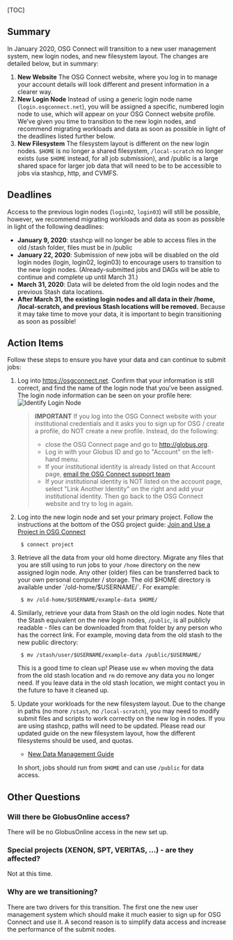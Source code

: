 [title]: - "Transitioning to a New Login Node"

[TOC]

## Summary

In January 2020, OSG Connect will transition to a new user management system, new login nodes, and new filesystem layout. The changes are detailed below, but in summary:

1. **New Website** The OSG Connect website, where you log in to manage your account details will look 
different and present information in a clearer way. 
1. **New Login Node** Instead of using a generic login node name (`login.osgconnect.net`), you will be assigned a 
specific, numbered login node to use, which will appear on your OSG Connect website profile. We’ve given you time to transition to the new login nodes, and recommend migrating workloads and data as soon as possible in light of the deadlines listed further below.
1. **New Filesystem** The filesystem layout is different on the new login nodes. `$HOME` is no longer a shared filesystem, `/local-scratch` no longer exists (use `$HOME` instead, for all job submission), and /public is a large shared space for larger job data that will need to be to be accessible to jobs via stashcp, http, and CVMFS.

## Deadlines

Access to the previous login nodes (`login02`, `login03`) will still be possible, however, we 
recommend migrating workloads and data as soon as possible in light of the following 
deadlines: 

* **January 9, 2020**: stashcp will no longer be able to access files in the old /stash folder, files must be in /public
* **January 22, 2020**: Submission of new jobs will be disabled on the old login nodes (login, login02, login03) to encourage users to transition to the new login nodes. (Already-submitted jobs and DAGs will be able to continue and complete up until March 31.)
* **March 31, 2020**: Data will be deleted from the old login nodes and the previous Stash data locations. 
* **After March 31, the existing login nodes and all data in their /home, /local-scratch, and previous Stash locations will be removed.** Because it may take time to move your data, it is important to begin transitioning as soon as possible!

## Action Items

Follow these steps to ensure you have your data and can continue to submit jobs:

1. Log into https://osgconnect.net. Confirm that your information is still correct, 
and find the name of the login node that you've been assigned. The login node 
information can be seen on your profile here: 
![Identify Login Node](https://raw.githubusercontent.com/OSGConnect/connectbook/master/images/find_osgconnect_login_node.png "OSG Connect Profile")

	> **IMPORTANT** If you log into the OSG Connect website with your institutional credentials 
	and it asks you to sign up for OSG / create a profile, do NOT create a new profile. Instead, do the following: 
	> * close the OSG Connect page and go to http://globus.org. 
	> * Log in with your Globus ID and go to "Account" on the left-hand menu.
	> * If your institutional identity is already listed on that Account page, [email the OSG Connect support team](mailto:support@opensciencegrid.org)
	> * If your institutional identity is NOT listed on the account page, select "Link Another Identity" on the 
	> right and add your institutional identity. Then go back to the OSG Connect website and try to 
	> log in again. 

1. Log into the new login node and set your primary project. Follow the instructions 
at the bottom of the OSG project guide: [Join and Use a Project in OSG Connect](5000634360)

        $ connect project

1. Retrieve all the data from your old home directory. Migrate any files that you are still using to run jobs to your `/home` directory on the new assigned login node. Any other (older) files can be transferred back to your own personal computer / storage. The old $HOME directory is available under `/old-home/$USERNAME/`. For example:
   
        $ mv /old-home/$USERNAME/example-data $HOME/

1. Similarly, retrieve your data from Stash on the old login nodes. Note that the Stash equivalent on the new login nodes, `/public`, is all publicly readable - files can be downloaded from that folder by any person who has the correct link. For example, moving data from the old stash to the new public directory:
   
        $ mv /stash/user/$USERNAME/example-data /public/$USERNAME/
   
    This is a good time to clean up! Please use `mv` when moving the data from the old stash location and `rm` do remove any data you no longer need. If you leave data in the old stash location, we might contact you in the future to have it cleaned up.

1. Update your workloads for the new filesystem layout. Due to the change in paths (no 
more `/stash`, no `/local-scratch`), you may need to modify submit files and scripts 
to work correctly on the new log in nodes. If you are using stashcp, paths will need to be updated. Please read our updated guide on the new filesystem layout, how the different filesystems should be used, and quotas.
   
      * [New Data Management Guide](12000002985)
   
    In short, jobs should run from `$HOME` and can use `/public` for data access. 

## Other Questions

### Will there be GlobusOnline access? 

There will be no GlobusOnline access in the new set up. 

### Special projects (XENON, SPT, VERITAS, ...) - are they affected?

Not at this time.

### Why are we transitioning?

There are two drivers for this transition. The first one the new user management system which should make it much easier to sign up for OSG Connect and use it. A second reason is to simplify data access and increase the performance of the submit nodes.

 
